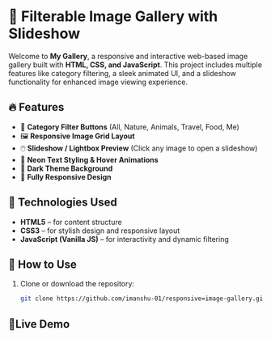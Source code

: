 # 🎨 Filterable Image Gallery with Slideshow

Welcome to **My Gallery**, a responsive and interactive web-based image gallery built with **HTML, CSS, and JavaScript**. This project includes multiple features like category filtering, a sleek animated UI, and a slideshow functionality for enhanced image viewing experience.

## 🔥 Features

- 🎯 **Category Filter Buttons** (All, Nature, Animals, Travel, Food, Me)
- 🖼️ **Responsive Image Grid Layout**
- 🖱️ **Slideshow / Lightbox Preview** (Click any image to open a slideshow)
- 🌈 **Neon Text Styling & Hover Animations**
- 🌙 **Dark Theme Background**
- 🚀 **Fully Responsive Design**

## 📌 Technologies Used

- **HTML5** – for content structure  
- **CSS3** – for stylish design and responsive layout  
- **JavaScript (Vanilla JS)** – for interactivity and dynamic filtering  

## 🚧 How to Use

1. Clone or download the repository:
   ```bash
   git clone https://github.com/imanshu-01/responsive=image-gallery.git

## 🚀Live Demo



